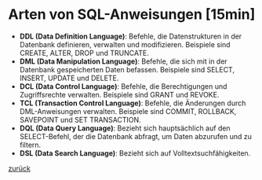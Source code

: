 # 

# Arten von SQL-Anweisungen [15min]

- **DDL (Data Definition Language)**: Befehle, die Datenstrukturen in der Datenbank definieren, verwalten und modifizieren. Beispiele sind CREATE, ALTER, DROP und TRUNCATE.
- **DML (Data Manipulation Language)**: Befehle, die sich mit in der Datenbank gespeicherten Daten befassen. Beispiele sind SELECT, INSERT, UPDATE und DELETE.
- **DCL (Data Control Language)**: Befehle, die Berechtigungen und Zugriffsrechte verwalten. Beispiele sind GRANT und REVOKE.
- **TCL (Transaction Control Language)**: Befehle, die Änderungen durch DML-Anweisungen verwalten. Beispiele sind COMMIT, ROLLBACK, SAVEPOINT und SET TRANSACTION.
- **DQL (Data Query Language)**: Bezieht sich hauptsächlich auf den SELECT-Befehl, der die Datenbank abfragt, um Daten abzurufen und zu filtern.
- **DSL (Data Search Language)**: Bezieht sich auf Volltextsuchfähigkeiten.

[zurück](datenbanken.md)